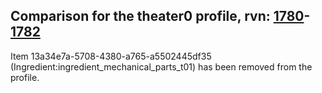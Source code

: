 ## Comparison for the theater0 profile, rvn: [1780](https://github.com/PRO100KatYT/FortniteProfileRevisions/tree/main/profiles/theater0/1780%20theater0.json)-[1782](https://github.com/PRO100KatYT/FortniteProfileRevisions/tree/main/profiles/theater0/1782%20theater0.json)

Item 13a34e7a-5708-4380-a765-a5502445df35 (Ingredient:ingredient_mechanical_parts_t01) has been removed from the profile.
<br><br>
